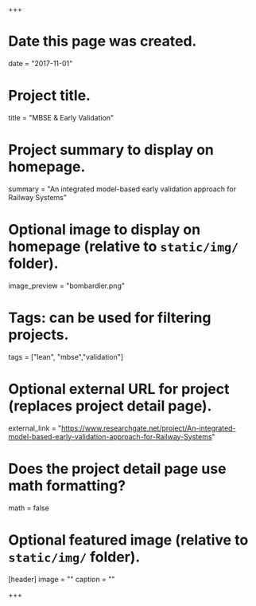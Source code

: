 +++
# Date this page was created.
date = "2017-11-01"

# Project title.
title = "MBSE & Early Validation"

# Project summary to display on homepage.
summary = "An integrated model-based early validation approach for Railway Systems"

# Optional image to display on homepage (relative to `static/img/` folder).
image_preview = "bombardier.png"

# Tags: can be used for filtering projects.
tags = ["lean", "mbse","validation"]

# Optional external URL for project (replaces project detail page).
external_link = "https://www.researchgate.net/project/An-integrated-model-based-early-validation-approach-for-Railway-Systems"

# Does the project detail page use math formatting?
math = false

# Optional featured image (relative to `static/img/` folder).
[header]
image = ""
caption = ""

+++
